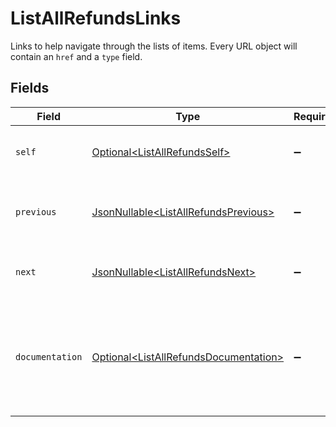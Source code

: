 # ListAllRefundsLinks

Links to help navigate through the lists of items. Every URL object will contain an `href` and a `type` field.


## Fields

| Field                                                                                            | Type                                                                                             | Required                                                                                         | Description                                                                                      |
| ------------------------------------------------------------------------------------------------ | ------------------------------------------------------------------------------------------------ | ------------------------------------------------------------------------------------------------ | ------------------------------------------------------------------------------------------------ |
| `self`                                                                                           | [Optional\<ListAllRefundsSelf>](../../models/operations/ListAllRefundsSelf.md)                   | :heavy_minus_sign:                                                                               | The URL to the current set of items.                                                             |
| `previous`                                                                                       | [JsonNullable\<ListAllRefundsPrevious>](../../models/operations/ListAllRefundsPrevious.md)       | :heavy_minus_sign:                                                                               | The previous set of items, if available.                                                         |
| `next`                                                                                           | [JsonNullable\<ListAllRefundsNext>](../../models/operations/ListAllRefundsNext.md)               | :heavy_minus_sign:                                                                               | The next set of items, if available.                                                             |
| `documentation`                                                                                  | [Optional\<ListAllRefundsDocumentation>](../../models/operations/ListAllRefundsDocumentation.md) | :heavy_minus_sign:                                                                               | In v2 endpoints, URLs are commonly represented as objects with an `href` and `type` field.       |